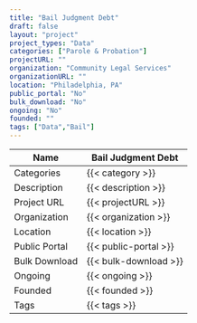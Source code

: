 ```yaml
---
title: "Bail Judgment Debt"
draft: false
layout: "project"
project_types: "Data"
categories: ["Parole & Probation"]
projectURL: ""
organization: "Community Legal Services"
organizationURL: ""
location: "Philadelphia, PA"
public_portal: "No"
bulk_download: "No"
ongoing: "No"
founded: ""
tags: ["Data","Bail"]
---
```



Name                    |  Bail Judgment Debt    
------------------------|----
Categories              | {{< category >}} 
Description             | {{< description >}} 
Project URL             | {{< projectURL >}} 
Organization            | {{< organization >}} 
Location                | {{< location >}} 
Public Portal           | {{< public-portal >}} 
Bulk Download           | {{< bulk-download >}} 
Ongoing                 | {{< ongoing >}} 
Founded                 | {{< founded >}} 
Tags                    | {{< tags >}} 
